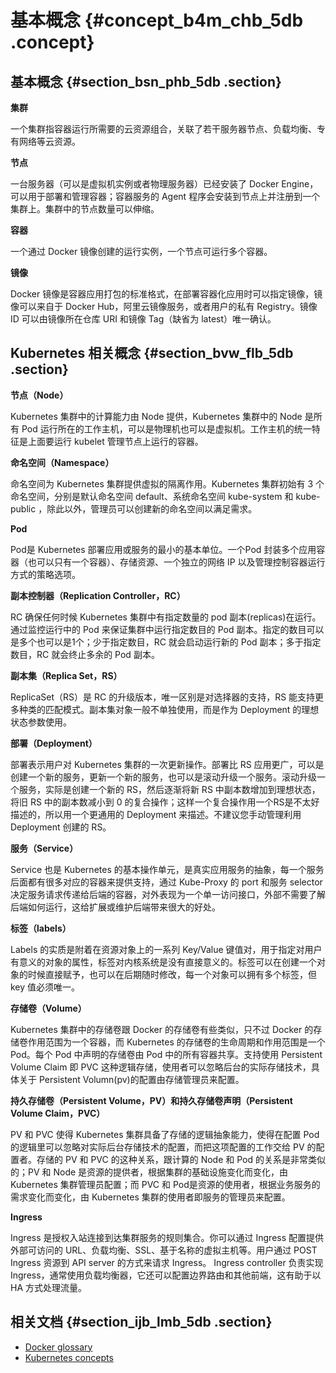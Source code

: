 # 基本概念 {#concept_b4m_chb_5db .concept}

## 基本概念 {#section_bsn_phb_5db .section}

**集群**

一个集群指容器运行所需要的云资源组合，关联了若干服务器节点、负载均衡、专有网络等云资源。

**节点**

一台服务器（可以是虚拟机实例或者物理服务器）已经安装了 Docker Engine，可以用于部署和管理容器；容器服务的 Agent 程序会安装到节点上并注册到一个集群上。集群中的节点数量可以伸缩。

**容器**

一个通过 Docker 镜像创建的运行实例，一个节点可运行多个容器。

**镜像**

Docker 镜像是容器应用打包的标准格式，在部署容器化应用时可以指定镜像，镜像可以来自于 Docker Hub，阿里云镜像服务，或者用户的私有 Registry。镜像 ID 可以由镜像所在仓库 URI 和镜像 Tag（缺省为 latest）唯一确认。

## Kubernetes 相关概念 {#section_bvw_flb_5db .section}

**节点（Node）**

Kubernetes 集群中的计算能力由 Node 提供，Kubernetes 集群中的 Node 是所有 Pod 运行所在的工作主机，可以是物理机也可以是虚拟机。工作主机的统一特征是上面要运行 kubelet 管理节点上运行的容器。

**命名空间（Namespace）**

命名空间为 Kubernetes 集群提供虚拟的隔离作用。Kubernetes 集群初始有 3 个命名空间，分别是默认命名空间 default、系统命名空间 kube-system 和 kube-public ，除此以外，管理员可以创建新的命名空间以满足需求。

**Pod**

Pod是 Kubernetes 部署应用或服务的最小的基本单位。一个Pod 封装多个应用容器（也可以只有一个容器）、存储资源、一个独立的网络 IP 以及管理控制容器运行方式的策略选项。

**副本控制器（Replication Controller，RC）**

RC 确保任何时候 Kubernetes 集群中有指定数量的 pod 副本\(replicas\)在运行。通过监控运行中的 Pod 来保证集群中运行指定数目的 Pod 副本。指定的数目可以是多个也可以是1个；少于指定数目，RC 就会启动运行新的 Pod 副本；多于指定数目，RC 就会终止多余的 Pod 副本。

**副本集（Replica Set，RS）**

ReplicaSet（RS）是 RC 的升级版本，唯一区别是对选择器的支持，RS 能支持更多种类的匹配模式。副本集对象一般不单独使用，而是作为 Deployment 的理想状态参数使用。

**部署（Deployment）**

部署表示用户对 Kubernetes 集群的一次更新操作。部署比 RS 应用更广，可以是创建一个新的服务，更新一个新的服务，也可以是滚动升级一个服务。滚动升级一个服务，实际是创建一个新的 RS，然后逐渐将新 RS 中副本数增加到理想状态，将旧 RS 中的副本数减小到 0 的复合操作；这样一个复合操作用一个RS是不太好描述的，所以用一个更通用的 Deployment 来描述。不建议您手动管理利用 Deployment 创建的 RS。

**服务（Service）**

Service 也是 Kubernetes 的基本操作单元，是真实应用服务的抽象，每一个服务后面都有很多对应的容器来提供支持，通过 Kube-Proxy 的 port 和服务 selector 决定服务请求传递给后端的容器，对外表现为一个单一访问接口，外部不需要了解后端如何运行，这给扩展或维护后端带来很大的好处。

**标签（labels）**

Labels 的实质是附着在资源对象上的一系列 Key/Value 键值对，用于指定对用户有意义的对象的属性，标签对内核系统是没有直接意义的。标签可以在创建一个对象的时候直接赋予，也可以在后期随时修改，每一个对象可以拥有多个标签，但 key 值必须唯一。

**存储卷（Volume）**

Kubernetes 集群中的存储卷跟 Docker 的存储卷有些类似，只不过 Docker 的存储卷作用范围为一个容器，而 Kubernetes 的存储卷的生命周期和作用范围是一个 Pod。每个 Pod 中声明的存储卷由 Pod 中的所有容器共享。支持使用 Persistent Volume Claim 即 PVC 这种逻辑存储，使用者可以忽略后台的实际存储技术，具体关于 Persistent Volumn\(pv\)的配置由存储管理员来配置。

**持久存储卷（Persistent Volume，PV）和持久存储卷声明（Persistent Volume Claim，PVC）**

PV 和 PVC 使得 Kubernetes 集群具备了存储的逻辑抽象能力，使得在配置 Pod 的逻辑里可以忽略对实际后台存储技术的配置，而把这项配置的工作交给 PV 的配置者。存储的 PV 和 PVC 的这种关系，跟计算的 Node 和 Pod 的关系是非常类似的；PV 和 Node 是资源的提供者，根据集群的基础设施变化而变化，由 Kubernetes 集群管理员配置；而 PVC 和 Pod是资源的使用者，根据业务服务的需求变化而变化，由 Kubernetes 集群的使用者即服务的管理员来配置。

**Ingress**

Ingress 是授权入站连接到达集群服务的规则集合。你可以通过 Ingress 配置提供外部可访问的 URL、负载均衡、SSL、基于名称的虚拟主机等。用户通过 POST Ingress 资源到 API server 的方式来请求 Ingress。 Ingress controller 负责实现 Ingress，通常使用负载均衡器，它还可以配置边界路由和其他前端，这有助于以 HA 方式处理流量。

## 相关文档 {#section_ijb_lmb_5db .section}

-   [Docker glossary](https://docs.docker.com/glossary/)
-   [Kubernetes concepts](https://kubernetes.io/docs/concepts/)


